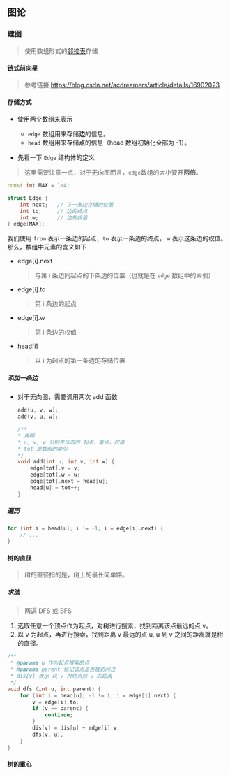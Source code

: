 ## 图论
### 建图
> 使用数组形式的[邻接表](https://zh.wikipedia.org/wiki/%E9%82%BB%E6%8E%A5%E8%A1%A8)存储

#### 链式前向星
> 参考链接 https://blog.csdn.net/acdreamers/article/details/16902023

#### 存储方式
* 使用两个数组来表示
    * `edge` 数组用来存储**边**的信息。
    * `head` 数组用来存储**点**的信息（head 数组初始化全部为 -1）。

* 先看一下 `Edge` 结构体的定义
> 这里需要注意一点，对于无向图而言，`edge`数组的大小要开**两倍**。
```cpp
const int MAX = 1e4;

struct Edge {
    int next;   // 下一条边存储的位置
    int to;     // 边的终点
    int w;      // 边的权值
} edge[MAX];
```


我们使用 `from` 表示一条边的起点，`to` 表示一条边的终点， `w` 表示这条边的权值。
那么，数组中元素的含义如下
* edge[i].next  
    > 与第 i 条边同起点的下条边的位置（也就是在 `edge` 数组中的索引）
* edge[i].to  
    > 第 i 条边的起点
* edge[i].w  
    > 第 i 条边的权值
* head[i]  
    > 以 i 为起点的第一条边的存储位置

##### 添加一条边
* 对于无向图，需要调用两次 add 函数
    ```cpp
    add(u, v, w);
    add(v, u, w);
    ```
    
    ```cpp
    /**
    * 说明
    * u, v, w 分别表示边的 起点，重点，权值
    * tot 是数组的索引
    */
    void add(int u, int v, int w) {
        edge[tot].v = v;
        edge[tot].w = w;
        edge[tot].next = head[u];
        head[u] = tot++;
    }
   ```

##### 遍历
```cpp
for (int i = head[u]; i != -1; i = edge[i].next) {
    // ...
}
```

#### 树的直径
> 树的直径指的是，树上的最长简单路。

##### 求法
> 两遍 DFS 或 BFS
1. 选取任意一个顶点作为起点，对树进行搜索，找到距离该点最远的点 v。
1. 以 v 为起点，再进行搜索，找到距离 v 最远的点 u, u 到 v 之间的距离就是树的直径。
```cpp
/**
 * @params u 作为起点搜索的点
 * @params parent 标记该点是否被访问过
 * dis[v] 表示 以 v 为终点到 u 的距离
 */
void dfs (int u, int parent) {
    for (int i = head[u]; -1 != i; i = edge[i].next) {
        v = edge[i].to;
        if (v == parent) {
            continue;
        }
        dis[v] = dis[u] + edge[i].w;
        dfs(v, u);
    }
}
```

#### 树的重心
